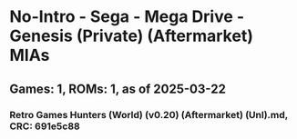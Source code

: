 # No-Intro - Sega - Mega Drive - Genesis (Private) (Aftermarket) MIAs
## Games: 1, ROMs: 1, as of 2025-03-22

### Retro Games Hunters (World) (v0.20) (Aftermarket) (Unl).md, CRC: 691e5c88
